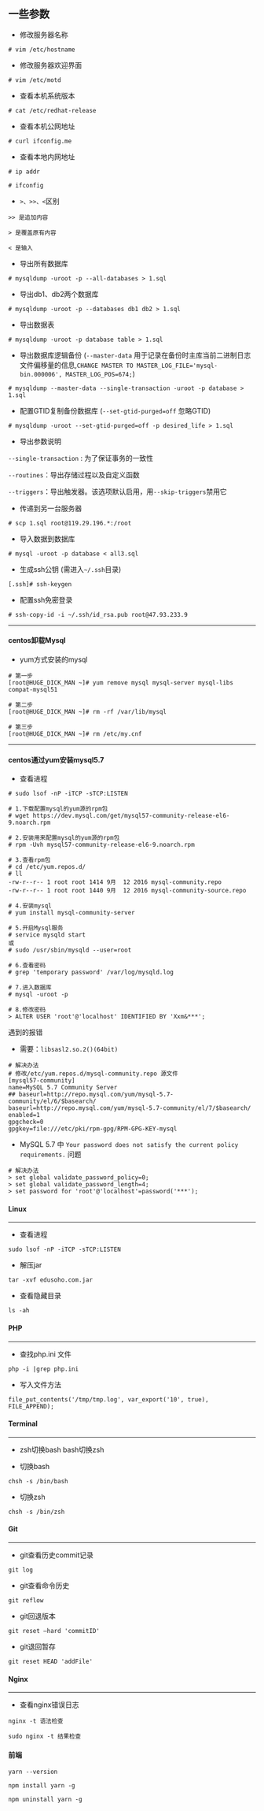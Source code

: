 ## 一些参数

* 修改服务器名称

`# vim /etc/hostname`

* 修改服务器欢迎界面

`# vim /etc/motd`

* 查看本机系统版本

`# cat /etc/redhat-release `

* 查看本机公网地址

`# curl ifconfig.me`

* 查看本地内网地址

`# ip addr`

`# ifconfig`

* `>、>>、<`区别

`>> 是追加内容`

`> 是覆盖原有内容`

`< 是输入`

* 导出所有数据库

`# mysqldump -uroot -p --all-databases > 1.sql`

* 导出db1、db2两个数据库

`# mysqldump -uroot -p --databases db1 db2 > 1.sql`

* 导出数据表

`# mysqldump -uroot -p database table > 1.sql`

* 导出数据库逻辑备份 (`--master-data` 用于记录在备份时主库当前二进制日志文件偏移量的信息,`CHANGE MASTER TO MASTER_LOG_FILE='mysql-bin.000006', MASTER_LOG_POS=674;`)

`# mysqldump --master-data --single-transaction -uroot -p database > 1.sql`


* 配置GTID复制备份数据库 (`--set-gtid-purged=off` 忽略GTID)

`# mysqldump -uroot --set-gtid-purged=off -p desired_life > 1.sql`

* 导出参数说明

`--single-transaction` : 为了保证事务的一致性

`--routines`：导出存储过程以及自定义函数  

`--triggers`：导出触发器。该选项默认启用，用`--skip-triggers`禁用它


* 传递到另一台服务器

`# scp 1.sql root@119.29.196.*:/root`

* 导入数据到数据库

`# mysql -uroot -p database < all3.sql`

* 生成ssh公钥 (需进入`~/.ssh`目录)

`[.ssh]# ssh-keygen`

* 配置ssh免密登录

`# ssh-copy-id -i ~/.ssh/id_rsa.pub root@47.93.233.9`

---

#### centos卸载Mysql

* yum方式安装的mysql

```
# 第一步
[root@HUGE_DICK_MAN ~]# yum remove mysql mysql-server mysql-libs compat-mysql51

# 第二步
[root@HUGE_DICK_MAN ~]# rm -rf /var/lib/mysql

# 第三步
[root@HUGE_DICK_MAN ~]# rm /etc/my.cnf
```

--- 

#### centos通过yum安装mysql5.7

* 查看进程

`# sudo lsof -nP -iTCP -sTCP:LISTEN`

```
# 1.下载配置mysql的yum源的rpm包
# wget https://dev.mysql.com/get/mysql57-community-release-el6-9.noarch.rpm

# 2.安装用来配置mysql的yum源的rpm包
# rpm -Uvh mysql57-community-release-el6-9.noarch.rpm

# 3.查看rpm包
# cd /etc/yum.repos.d/
# ll
-rw-r--r-- 1 root root 1414 9月  12 2016 mysql-community.repo
-rw-r--r-- 1 root root 1440 9月  12 2016 mysql-community-source.repo

# 4.安装mysql
# yum install mysql-community-server

# 5.开启Mysql服务
# service mysqld start 
或
# sudo /usr/sbin/mysqld --user=root

# 6.查看密码
# grep 'temporary password' /var/log/mysqld.log

# 7.进入数据库
# mysql -uroot -p 

# 8.修改密码
> ALTER USER 'root'@'localhost' IDENTIFIED BY 'Xxm&***';

```

遇到的报错

* 需要：`libsasl2.so.2()(64bit)`

```
# 解决办法
# 修改/etc/yum.repos.d/mysql-community.repo 源文件
[mysql57-community]
name=MySQL 5.7 Community Server
## baseurl=http://repo.mysql.com/yum/mysql-5.7-community/el/6/$basearch/   
baseurl=http://repo.mysql.com/yum/mysql-5.7-community/el/7/$basearch/
enabled=1
gpgcheck=0
gpgkey=file:///etc/pki/rpm-gpg/RPM-GPG-KEY-mysql
```

* MySQL 5.7 中 `Your password does not satisfy the current policy requirements.` 问题

```
# 解决办法
> set global validate_password_policy=0;  
> set global validate_password_length=4;
> set password for 'root'@'localhost'=password('***');
```

#### Linux

* * *



* 查看进程

`sudo lsof -nP -iTCP -sTCP:LISTEN`

* 解压jar

 `tar -xvf edusoho.com.jar`
 
* 查看隐藏目录

`ls -ah`
 
#### PHP

* * *


 
* 查找php.ini 文件
 
`php -i |grep php.ini`

* 写入文件方法

`file_put_contents('/tmp/tmp.log', var_export('10', true), FILE_APPEND);`



#### Terminal

* * *



* zsh切换bash bash切换zsh  

* 切换bash

`chsh -s /bin/bash`

* 切换zsh

`chsh -s /bin/zsh`




#### Git

* * *



* git查看历史commit记录

`git log `

* git查看命令历史

`git reflow `

* git回退版本

`git reset —hard 'commitID'`

* git退回暂存

`git reset HEAD 'addFile'`


#### Nginx

* * *



* 查看nginx错误日志

`nginx -t 语法检查` 

`sudo nginx -t 结果检查` 


#### 前端


`yarn --version`

`npm install yarn -g`

`npm uninstall yarn -g`


